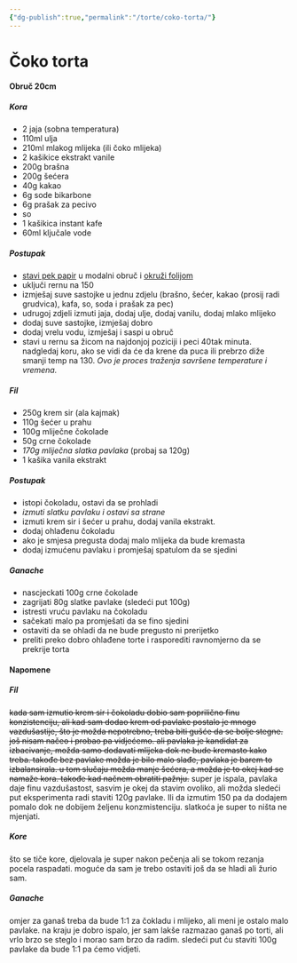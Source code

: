 ```yaml
---
{"dg-publish":true,"permalink":"/torte/coko-torta/"}
---
```



# Čoko torta

#### Obruč 20cm

##### Kora
- 2 jaja (sobna temperatura)
- 110ml ulja
- 210ml mlakog mlijeka (ili čoko mlijeka)
- 2 kašikice ekstrakt vanile
- 200g brašna
- 200g šećera
- 40g kakao
- 6g sode bikarbone
- 6g prašak za pecivo
- so
- 1 kašikica instant kafe
- 60ml ključale vode

##### Postupak
- [stavi pek papir](https://www.youtube.com/watch?v=NMQ-W7YxMR0) u modalni obruč i [okruži folijom](https://www.youtube.com/watch?v=mBgRObA4VxI)
- uključi rernu na 150
- izmješaj suve sastojke u jednu zdjelu (brašno, šećer, kakao (prosij radi grudvica), kafa, so, soda i prašak za pec)
- udrugoj zdjeli izmuti jaja, dodaj ulje, dodaj vanilu, dodaj mlako mlijeko
- dodaj suve sastojke, izmješaj dobro
- dodaj vrelu vodu, izmješaj i saspi u obruč
- stavi u rernu sa žicom na najdonjoj poziciji i peci 40tak minuta. nadgledaj koru, ako se vidi da će da krene da puca ili prebrzo diže smanji temp na 130. *Ovo je proces traženja savršene temperature i vremena.*


##### Fil
- 250g krem sir (ala kajmak)
- 110g šećer u prahu
- 100g mliječne čokolade
- 50g crne čokolade
- *170g mliječna slatka pavlaka* (probaj sa 120g)
- 1 kašika vanila ekstrakt

##### Postupak
- istopi čokoladu, ostavi da se prohladi
- *izmuti slatku pavlaku i ostavi sa strane*
- izmuti krem sir i šećer u prahu, dodaj vanila ekstrakt.
- dodaj ohlađenu čokoladu
- ako je smjesa pregusta dodaj malo mlijeka da bude kremasta
- dodaj izmućenu pavlaku i promješaj spatulom da se sjedini

##### Ganache
- nascjeckati 100g crne čokolade
- zagrijati 80g slatke pavlake (sledeći put 100g)
- istresti vruću pavlaku na čokoladu
- sačekati malo pa promješati da se fino sjedini
- ostaviti da se ohladi da ne bude pregusto ni prerijetko
- preliti preko dobro ohlađene torte i rasporediti ravnomjerno da se prekrije torta

#### Napomene

##### Fil
~~kada sam izmutio krem sir i čokoladu dobio sam poprilično finu konzistenciju, ali kad sam dodao krem od pavlake postalo je mnogo vazdušastije, što je možda nepotrebno, treba biti gušće da se bolje stegne. još nisam načeo i probao pa vidjećemo. ali pavlaka je kandidat za izbacivanje, možda samo dodavati mlijeka dok ne bude kremasto kako treba.
takođe bez pavlake možda je bilo malo slađe, pavlaka je barem to izbalansirala. u tom slučaju možda manje šećera, a možda je to okej kad se namaže kora. takođe kad načnem obratiti pažnju.~~
super je ispala, pavlaka daje finu vazdušastost, sasvim je okej da stavim ovoliko, ali možda sledeći put eksperimenta radi staviti 120g pavlake. Ili da izmutim 150 pa da dodajem pomalo dok ne dobijem željenu konzmistenciju. slatkoća je super to ništa ne mjenjati.

##### Kore
što se tiče kore, djelovala je super nakon pečenja ali se tokom rezanja pocela raspadati. moguće da sam je trebo ostaviti još da se hladi ali žurio sam.

##### Ganache
omjer za ganaš treba da bude 1:1 za čokladu i mlijeko, ali meni je ostalo malo pavlake. na kraju je dobro ispalo, jer sam lakše razmazao ganaš po torti, ali vrlo brzo se steglo i morao sam brzo da radim. sledeći put ću staviti 100g pavlake da bude 1:1 pa ćemo vidjeti. 